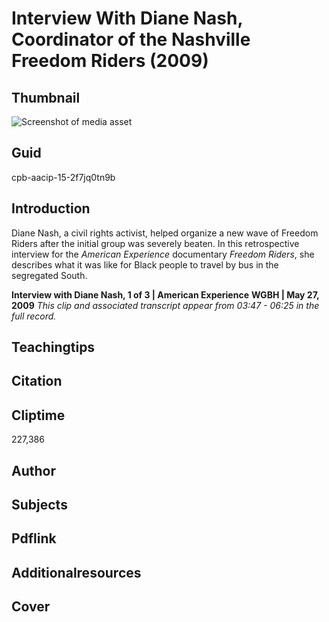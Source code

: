 # Interview With Diane Nash, Coordinator of the Nashville Freedom Riders (2009)

## Thumbnail

![Screenshot of media asset](https://s3.amazonaws.com/americanarchive.org/thumbnail/cpb-aacip-15-2f7jq0tn9b.jpg "Screenshot media asset")


## Guid
cpb-aacip-15-2f7jq0tn9b

## Introduction

Diane Nash, a civil rights activist, helped organize a new wave of Freedom Riders after the initial group was severely beaten. In this retrospective interview for the _American Experience_ documentary _Freedom Riders_, she describes what it was like for Black people to travel by bus in the segregated South.

<b>Interview with Diane Nash, 1 of 3 | American Experience</b>
<b>WGBH | May 27, 2009</b>
<i>This clip and associated transcript appear from 03:47 - 06:25 in the full record.</i>

## Teachingtips

## Citation

## Cliptime

227,386

## Author
## Subjects
## Pdflink
## Additionalresources
## Cover